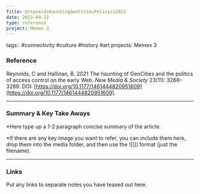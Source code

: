 ```yaml
---
Title: @reynoldsHauntingGeoCitiesPolitics2021
date: 2023-04-12
type: reference
project: Memex 3
---
```


tags:: #connectivity #culture #history #art
projects: Memex 3

### Reference 

Reynolds, C and Hallinan, B. 2021 The haunting of GeoCities and the politics of access control on the early Web. _New Media & Society_ 23(11): 3268–3289. DOI: [https://doi.org/10.1177/1461444820951609](https://doi.org/10.1177/1461444820951609).


---

### Summary & Key Take Aways

*Here type up a 1-2 paragraph concise summary of the article. 

*If there are any key image you want to refer, you can include them here, drop them into the media folder, and then use the ![[]] format (just the filename).

--- 

### Links
Put any links to separate notes you have teased out here.